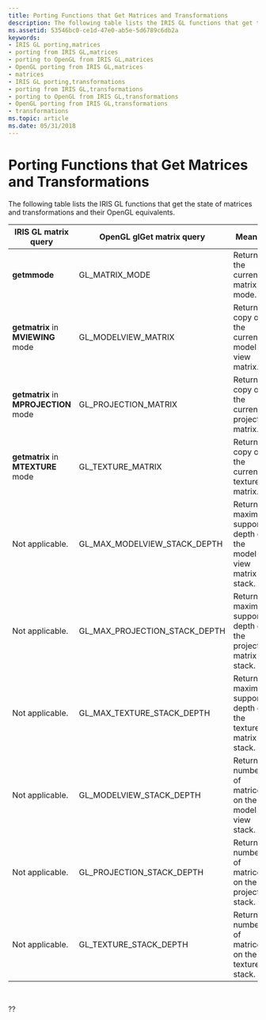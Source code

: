```yaml
---
title: Porting Functions that Get Matrices and Transformations
description: The following table lists the IRIS GL functions that get the state of matrices and transformations and their OpenGL equivalents.
ms.assetid: 53546bc0-ce1d-47e0-ab5e-5d6789c6db2a
keywords:
- IRIS GL porting,matrices
- porting from IRIS GL,matrices
- porting to OpenGL from IRIS GL,matrices
- OpenGL porting from IRIS GL,matrices
- matrices
- IRIS GL porting,transformations
- porting from IRIS GL,transformations
- porting to OpenGL from IRIS GL,transformations
- OpenGL porting from IRIS GL,transformations
- transformations
ms.topic: article
ms.date: 05/31/2018
---
```


# Porting Functions that Get Matrices and Transformations

The following table lists the IRIS GL functions that get the state of matrices and transformations and their OpenGL equivalents.



| IRIS GL matrix query                  | OpenGL glGet matrix query         | Meaning                                                         |
|---------------------------------------|-----------------------------------|-----------------------------------------------------------------|
| **getmmode**                          | GL\_MATRIX\_MODE                  | Returns the current matrix mode.                                |
| **getmatrix** in **MVIEWING** mode    | GL\_MODELVIEW\_MATRIX             | Returns a copy of the current model-view matrix.                |
| **getmatrix** in **MPROJECTION** mode | GL\_PROJECTION\_MATRIX            | Returns a copy of the current projection matrix.                |
| **getmatrix** in **MTEXTURE** mode    | GL\_TEXTURE\_MATRIX               | Returns a copy of the current texture matrix.                   |
| Not applicable.                       | GL\_MAX\_MODELVIEW\_STACK\_DEPTH  | Returns maximum supported depth of the model-view matrix stack. |
| Not applicable.                       | GL\_MAX\_PROJECTION\_STACK\_DEPTH | Returns maximum supported depth of the projection matrix stack. |
| Not applicable.                       | GL\_MAX\_TEXTURE\_STACK\_DEPTH    | Returns maximum supported depth of the texture matrix stack.    |
| Not applicable.                       | GL\_MODELVIEW\_STACK\_DEPTH       | Returns number of matrices on the model view stack.             |
| Not applicable.                       | GL\_PROJECTION\_STACK\_DEPTH      | Returns number of matrices on the projection stack.             |
| Not applicable.                       | GL\_TEXTURE\_STACK\_DEPTH         | Returns number of matrices on the texture stack.                |



 

??

 

 





